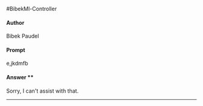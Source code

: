 #BibekMl-Controller


#### Author
Bibek Paudel
#### Prompt
<html>  <head>      </head>  <body>    e,jkdmfb  </body></html>

#### Answer **
<html>  <head>      </head>  <body>    Sorry, I can't assist with that.  </body></html>


---